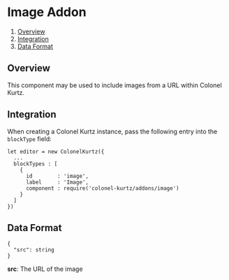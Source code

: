 # Image Addon

1. [Overview](#overview)
2. [Integration](#integration)
3. [Data Format](#data-format)

## Overview

This component may be used to include images from a URL within Colonel Kurtz.

## Integration

When creating a Colonel Kurtz instance, pass the following entry into
the `blockType` field:

    let editor = new ColonelKurtz({
      ...
      blockTypes : [
        {
          id        : 'image',
          label     : 'Image',
          component : require('colonel-kurtz/addons/image')
        }
      ]
    })

## Data Format

    {
      "src": string
    }

**src**: The URL of the image
